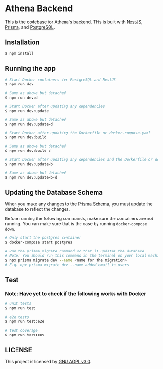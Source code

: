 # Athena Backend

This is the codebase for Athena's backend. This is built with [NestJS](https://docs.nestjs.com/), [Prisma](https://www.prisma.io/docs), and [PostgreSQL](https://www.postgresql.org/docs/).

## Installation

```bash
$ npm install
```

## Running the app

```bash
# Start Docker containers for PostgreSQL and NestJS
$ npm run dev

# Same as above but detached
$ npm run dev:d

# Start Docker after updating any dependencies
$ npm run dev:update

# Same as above but detached
$ npm run dev:update-d

# Start Docker after updating the Dockerfile or docker-compose.yaml
$ npm run dev:build

# Same as above but detached
$ npm run dev:build-d

# Start Docker after updating any dependencies and the Dockerfile or docker-compose.yaml
$ npm run dev:update-b

# Same as above but detached
$ npm run dev:update-b-d

```

## Updating the Database Schema

When you make any changes to the [Prisma Schema](./src/database/schema.prisma), you must update the database to reflect the changes.

Before running the following commands, make sure the containers are not running. You can make sure that is the case by running `docker-compose down`.

```bash
# Only start the postgres container
$ docker-compose start postgres

# Run the prisma migrate command so that it updates the database
# Note: You should run this command in the terminal on your local machine, not in the docker instance
$ npx prisma migrate dev --name <name for the migration>
# E.g. npx prisma migrate dev --name added_email_to_users
```

## Test

### Note: Have yet to check if the following works with Docker

```bash
# unit tests
$ npm run test

# e2e tests
$ npm run test:e2e

# test coverage
$ npm run test:cov
```

## LICENSE

This project is licensed by [GNU AGPL v3.0](LICENSE).
